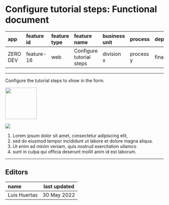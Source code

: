 # Configure tutorial steps: Functional document

| app      | feature id | feature type | feature name             | business unit | process   | department |
| :------- | :--------- | :----------- | :----------------------- | :------------ | :-------- | :--------- |
| ZERO DEV | feature-16 | web          | Configure tutorial steps | division x    | process y | finance    |

---

Configure the tutorial steps to show in the form.

<img src="https://i.ibb.co/rt0Hf3q/video.png" width="100">

![](https://instrktiv.com/media/user-manual-template/screenshots-snagit.webp)

1. Lorem ipsum dolor sit amet, consectetur adipiscing elit,
2. sed do eiusmod tempor incididunt ut labore et dolore magna aliqua.
3. Ut enim ad minim veniam, quis nostrud exercitation ullamco
4. sunt in culpa qui officia deserunt mollit anim id est laborum.

---

## Editors

| name         | last updated |
| :----------- | ------------ |
| Luis Huertas | 30 May 2022  |
